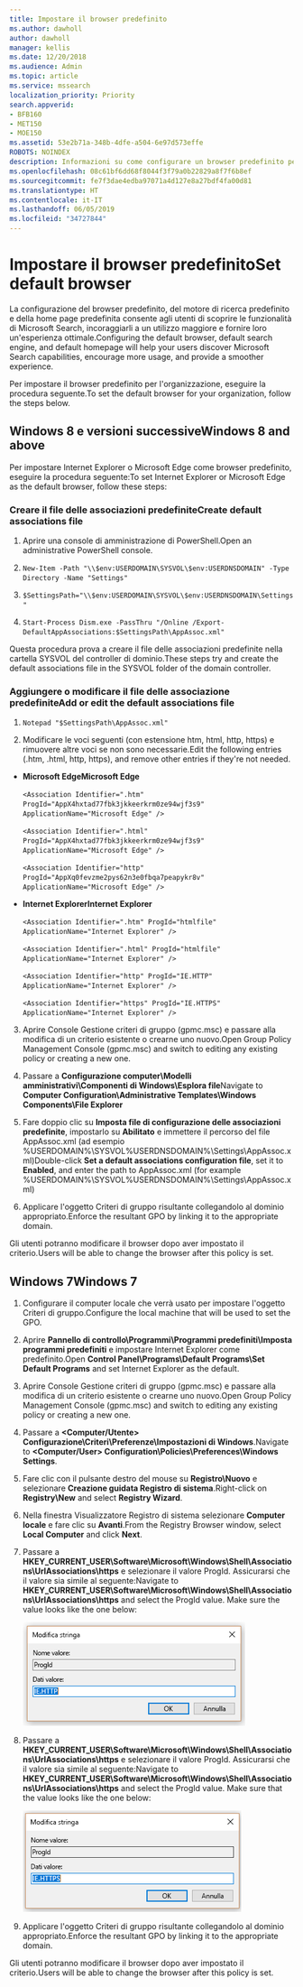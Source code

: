 ```yaml
---
title: Impostare il browser predefinito
ms.author: dawholl
author: dawholl
manager: kellis
ms.date: 12/20/2018
ms.audience: Admin
ms.topic: article
ms.service: mssearch
localization_priority: Priority
search.appverid:
- BFB160
- MET150
- MOE150
ms.assetid: 53e2b71a-348b-4dfe-a504-6e97d573effe
ROBOTS: NOINDEX
description: Informazioni su come configurare un browser predefinito per la società con Microsoft Search.
ms.openlocfilehash: 08c61bf6dd68f8044f3f79a0b22829a8f7f6b8ef
ms.sourcegitcommit: fe7f3dae4edba97071a4d127e8a27bdf4fa00d81
ms.translationtype: HT
ms.contentlocale: it-IT
ms.lasthandoff: 06/05/2019
ms.locfileid: "34727844"
---
```

# <a name="set-default-browser"></a><span data-ttu-id="f9a67-103">Impostare il browser predefinito</span><span class="sxs-lookup"><span data-stu-id="f9a67-103">Set default browser</span></span>

  
<span data-ttu-id="f9a67-104">La configurazione del browser predefinito, del motore di ricerca predefinito e della home page predefinita consente agli utenti di scoprire le funzionalità di Microsoft Search, incoraggiarli a un utilizzo maggiore e fornire loro un'esperienza ottimale.</span><span class="sxs-lookup"><span data-stu-id="f9a67-104">Configuring the default browser, default search engine, and default homepage will help your users discover Microsoft Search capabilities, encourage more usage, and provide a smoother experience.</span></span>
  
<span data-ttu-id="f9a67-105">Per impostare il browser predefinito per l'organizzazione, eseguire la procedura seguente.</span><span class="sxs-lookup"><span data-stu-id="f9a67-105">To set the default browser for your organization, follow the steps below.</span></span>
  
## <a name="windows-8-and-above"></a><span data-ttu-id="f9a67-106">Windows 8 e versioni successive</span><span class="sxs-lookup"><span data-stu-id="f9a67-106">Windows 8 and above</span></span>

<span data-ttu-id="f9a67-107">Per impostare Internet Explorer o Microsoft Edge come browser predefinito, eseguire la procedura seguente:</span><span class="sxs-lookup"><span data-stu-id="f9a67-107">To set Internet Explorer or Microsoft Edge as the default browser, follow these steps:</span></span>
  
### <a name="create-default-associations-file"></a><span data-ttu-id="f9a67-108">Creare il file delle associazioni predefinite</span><span class="sxs-lookup"><span data-stu-id="f9a67-108">Create default associations file</span></span>

1. <span data-ttu-id="f9a67-109">Aprire una console di amministrazione di PowerShell.</span><span class="sxs-lookup"><span data-stu-id="f9a67-109">Open an administrative PowerShell console.</span></span>
    
2.  `New-Item -Path "\\$env:USERDOMAIN\SYSVOL\$env:USERDNSDOMAIN" -Type Directory -Name "Settings"`
    
3.  `$SettingsPath="\\$env:USERDOMAIN\SYSVOL\$env:USERDNSDOMAIN\Settings"`
    
4.  `Start-Process Dism.exe -PassThru "/Online /Export-DefaultAppAssociations:$SettingsPath\AppAssoc.xml"`
    
<span data-ttu-id="f9a67-110">Questa procedura prova a creare il file delle associazioni predefinite nella cartella SYSVOL del controller di dominio.</span><span class="sxs-lookup"><span data-stu-id="f9a67-110">These steps try and create the default associations file in the SYSVOL folder of the domain controller.</span></span>
  
### <a name="add-or-edit-the-default-associations-file"></a><span data-ttu-id="f9a67-111">Aggiungere o modificare il file delle associazione predefinite</span><span class="sxs-lookup"><span data-stu-id="f9a67-111">Add or edit the default associations file</span></span>

1. `Notepad "$SettingsPath\AppAssoc.xml"`
    
2. <span data-ttu-id="f9a67-112">Modificare le voci seguenti (con estensione htm, html, http, https) e rimuovere altre voci se non sono necessarie.</span><span class="sxs-lookup"><span data-stu-id="f9a67-112">Edit the following entries (.htm, .html, http, https), and remove other entries if they're not needed.</span></span>
    
  - <span data-ttu-id="f9a67-113">**Microsoft Edge**</span><span class="sxs-lookup"><span data-stu-id="f9a67-113">**Microsoft Edge**</span></span>
    
     `<Association Identifier=".htm" ProgId="AppX4hxtad77fbk3jkkeerkrm0ze94wjf3s9" ApplicationName="Microsoft Edge" />`
  
     `<Association Identifier=".html" ProgId="AppX4hxtad77fbk3jkkeerkrm0ze94wjf3s9" ApplicationName="Microsoft Edge" />`
  
     `<Association Identifier="http" ProgId="AppXq0fevzme2pys62n3e0fbqa7peapykr8v" ApplicationName="Microsoft Edge" />`
    
  - <span data-ttu-id="f9a67-114">**Internet Explorer**</span><span class="sxs-lookup"><span data-stu-id="f9a67-114">**Internet Explorer**</span></span>
    
     `<Association Identifier=".htm" ProgId="htmlfile" ApplicationName="Internet Explorer" />`
  
     `<Association Identifier=".html" ProgId="htmlfile" ApplicationName="Internet Explorer" />`
  
     `<Association Identifier="http" ProgId="IE.HTTP" ApplicationName="Internet Explorer" />`
  
     `<Association Identifier="https" ProgId="IE.HTTPS" ApplicationName="Internet Explorer" />`
    
3. <span data-ttu-id="f9a67-115">Aprire Console Gestione criteri di gruppo (gpmc.msc) e passare alla modifica di un criterio esistente o crearne uno nuovo.</span><span class="sxs-lookup"><span data-stu-id="f9a67-115">Open Group Policy Management Console (gpmc.msc) and switch to editing any existing policy or creating a new one.</span></span>
    
1. <span data-ttu-id="f9a67-116">Passare a **Configurazione computer\Modelli amministrativi\Componenti di Windows\Esplora file**</span><span class="sxs-lookup"><span data-stu-id="f9a67-116">Navigate to **Computer Configuration\Administrative Templates\Windows Components\File Explorer**</span></span>
    
2. <span data-ttu-id="f9a67-117">Fare doppio clic su **Imposta file di configurazione delle associazioni predefinite**, impostarlo su **Abilitato** e immettere il percorso del file AppAssoc.xml (ad esempio %USERDOMAIN%\SYSVOL\%USERDNSDOMAIN%\Settings\AppAssoc.xml)</span><span class="sxs-lookup"><span data-stu-id="f9a67-117">Double-click **Set a default associations configuration file**, set it to **Enabled**, and enter the path to AppAssoc.xml (for example %USERDOMAIN%\SYSVOL\%USERDNSDOMAIN%\Settings\AppAssoc.xml)</span></span>
    
4. <span data-ttu-id="f9a67-118">Applicare l'oggetto Criteri di gruppo risultante collegandolo al dominio appropriato.</span><span class="sxs-lookup"><span data-stu-id="f9a67-118">Enforce the resultant GPO by linking it to the appropriate domain.</span></span>
    
<span data-ttu-id="f9a67-119">Gli utenti potranno modificare il browser dopo aver impostato il criterio.</span><span class="sxs-lookup"><span data-stu-id="f9a67-119">Users will be able to change the browser after this policy is set.</span></span>
  
## <a name="windows-7"></a><span data-ttu-id="f9a67-120">Windows 7</span><span class="sxs-lookup"><span data-stu-id="f9a67-120">Windows 7</span></span>

1. <span data-ttu-id="f9a67-121">Configurare il computer locale che verrà usato per impostare l'oggetto Criteri di gruppo.</span><span class="sxs-lookup"><span data-stu-id="f9a67-121">Configure the local machine that will be used to set the GPO.</span></span>
    
1. <span data-ttu-id="f9a67-122">Aprire **Pannello di controllo\Programmi\Programmi predefiniti\Imposta programmi predefiniti** e impostare Internet Explorer come predefinito.</span><span class="sxs-lookup"><span data-stu-id="f9a67-122">Open **Control Panel\Programs\Default Programs\Set Default Programs** and set Internet Explorer as the default.</span></span> 
    
2. <span data-ttu-id="f9a67-123">Aprire Console Gestione criteri di gruppo (gpmc.msc) e passare alla modifica di un criterio esistente o crearne uno nuovo.</span><span class="sxs-lookup"><span data-stu-id="f9a67-123">Open Group Policy Management Console (gpmc.msc) and switch to editing any existing policy or creating a new one.</span></span>
    
1. <span data-ttu-id="f9a67-124">Passare a **\<Computer/Utente\> Configurazione\Criteri\Preferenze\Impostazioni di Windows**.</span><span class="sxs-lookup"><span data-stu-id="f9a67-124">Navigate to **\<Computer/User\> Configuration\Policies\Preferences\Windows Settings**.</span></span>
    
2. <span data-ttu-id="f9a67-125">Fare clic con il pulsante destro del mouse su **Registro\Nuovo** e selezionare **Creazione guidata Registro di sistema**.</span><span class="sxs-lookup"><span data-stu-id="f9a67-125">Right-click on **Registry\New** and select **Registry Wizard**.</span></span>
    
3. <span data-ttu-id="f9a67-126">Nella finestra Visualizzatore Registro di sistema selezionare **Computer locale** e fare clic su **Avanti**.</span><span class="sxs-lookup"><span data-stu-id="f9a67-126">From the Registry Browser window, select **Local Computer** and click **Next**.</span></span>
    
4. <span data-ttu-id="f9a67-p101">Passare a **HKEY_CURRENT_USER\Software\Microsoft\Windows\Shell\Associations\UrlAssociations\https** e selezionare il valore ProgId. Assicurarsi che il valore sia simile al seguente:</span><span class="sxs-lookup"><span data-stu-id="f9a67-p101">Navigate to **HKEY_CURRENT_USER\Software\Microsoft\Windows\Shell\Associations\UrlAssociations\https** and select the ProgId value. Make sure the value looks like the one below:</span></span> 
    
    ![Selezionare il valore ProgID in Modifica stringa](media/f6173dcc-b898-4967-8c40-4b0fe411a92b.png)
  
5. <span data-ttu-id="f9a67-p102">Passare a **HKEY_CURRENT_USER\Software\Microsoft\Windows\Shell\Associations\UrlAssociations\https** e selezionare il valore ProgId. Assicurarsi che il valore sia simile al seguente:</span><span class="sxs-lookup"><span data-stu-id="f9a67-p102">Navigate to **HKEY_CURRENT_USER\Software\Microsoft\Windows\Shell\Associations\UrlAssociations\https** and select the ProgId value. Make sure that the value looks like the one below:</span></span> 
    
    ![Selezionare il valore ProgID per HTTPS in Modifica stringa](media/3519e13b-4fe7-4d15-946c-82fd50fc49bb.png)
  
3. <span data-ttu-id="f9a67-133">Applicare l'oggetto Criteri di gruppo risultante collegandolo al dominio appropriato.</span><span class="sxs-lookup"><span data-stu-id="f9a67-133">Enforce the resultant GPO by linking it to the appropriate domain.</span></span>
    
<span data-ttu-id="f9a67-134">Gli utenti potranno modificare il browser dopo aver impostato il criterio.</span><span class="sxs-lookup"><span data-stu-id="f9a67-134">Users will be able to change the browser after this policy is set.</span></span>